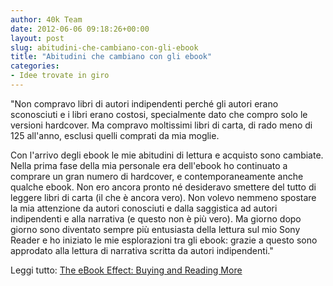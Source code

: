 ```yaml
---
author: 40k Team
date: 2012-06-06 09:18:26+00:00
layout: post
slug: abitudini-che-cambiano-con-gli-ebook
title: "Abitudini che cambiano con gli ebook"
categories:
- Idee trovate in giro
---
```


"Non compravo libri di autori indipendenti perché gli autori erano sconosciuti e i libri erano costosi, specialmente dato che compro solo le versioni hardcover. Ma compravo moltissimi libri di carta, di rado meno di 125 all'anno, esclusi quelli comprati da mia moglie.

Con l'arrivo degli ebook le mie abitudini di lettura e acquisto sono cambiate. Nella prima fase della mia personale era dell'ebook ho continuato a comprare un gran numero di hardcover, e contemporaneamente anche qualche ebook. Non ero ancora pronto né desideravo smettere del tutto di leggere libri di carta (il che è ancora vero). Non volevo nemmeno spostare la mia attenzione da autori conosciuti e dalla saggistica ad autori indipendenti e alla narrativa (e questo non è più vero). Ma giorno dopo giorno sono diventato sempre più entusiasta della lettura sul mio Sony Reader e ho iniziato le mie esplorazioni tra gli ebook: grazie a questo sono approdato alla lettura di narrativa scritta da autori indipendenti."

Leggi tutto: [The eBook Effect: Buying and Reading More](http://americaneditor.wordpress.com/2012/06/06/the-ebook-effect-buying-and-reading-more/)

